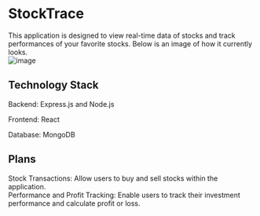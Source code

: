 # StockTrace
This application is designed to view real-time data of stocks and track performances of your favorite stocks. Below is an image of how it currently looks. <br>
![image](https://github.com/XChen601/StockTrace/assets/72898664/ba1f3e0e-5488-4a7f-bb41-fefd014e89c6)





## Technology Stack
Backend: Express.js and Node.js

Frontend: React

Database: MongoDB

## Plans
Stock Transactions: Allow users to buy and sell stocks within the application. <br>
Performance and Profit Tracking: Enable users to track their investment performance and calculate profit or loss. <br>


